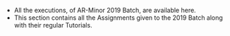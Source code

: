 - All the executions, of AR-Minor 2019 Batch, are available here.
- This section contains all the Assignments given to the 2019 Batch along with their regular Tutorials.
<!---
ARLab-IITRAM/ARLab-IITRAM is a ✨ special ✨ repository containing all executions of AR Lab from 2018 onwards
--->
